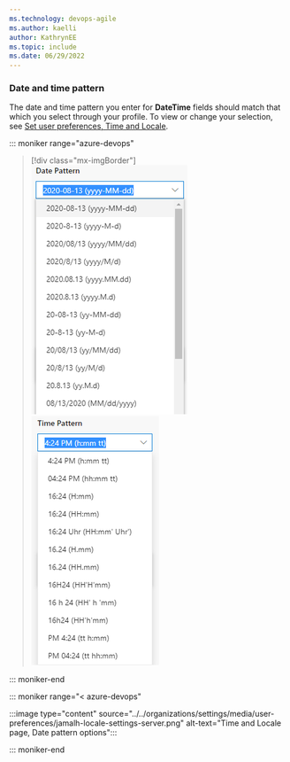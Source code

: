 ```yaml
---
ms.technology: devops-agile
ms.author: kaelli
author: KathrynEE
ms.topic: include
ms.date: 06/29/2022
---
```



### Date and time pattern  
 
The date and time pattern you enter for **DateTime** fields should match that which you select through your profile. To view or change your selection, see [Set user preferences, Time and Locale](../../organizations/settings/set-your-preferences.md).

::: moniker range="azure-devops"  

> [!div class="mx-imgBorder"]
> ![Time and Locale page, Date pattern options](../../organizations/settings/media/user-preferences/date-patterns.png) ![Time and Locale page, Time pattern options](../../organizations/settings/media/user-preferences/time-pattern.png)  

::: moniker-end 

::: moniker range="< azure-devops"  

:::image type="content" source="../../organizations/settings/media/user-preferences/jamalh-locale-settings-server.png" alt-text="Time and Locale page, Date pattern options":::

::: moniker-end 

